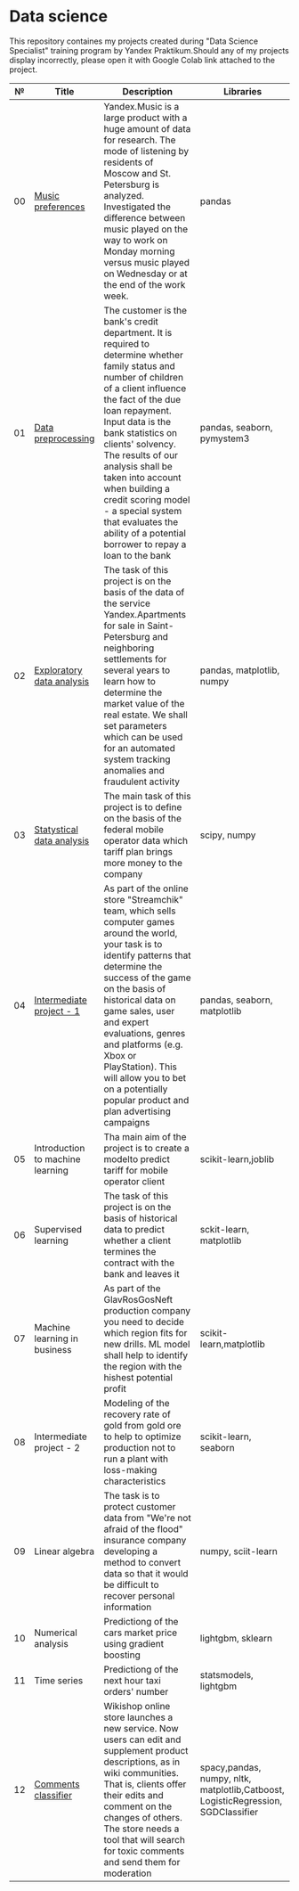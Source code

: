 # Data science

This repository containes my projects created during "Data Science Specialist" training program by Yandex Praktikum.Should any of my projects display incorrectly, please open it with Google Colab link attached to the project. 

|№|Title|Description|Libraries|
|---|-----------|---------------------|----------|
|00|[Music preferences](00_musical_preferences.ipynb)| Yandex.Music is a large product with a huge amount of data for research. The mode of listening by residents of Moscow and St. Petersburg is analyzed. Investigated the difference between music played on the way to work on Monday morning versus music played on Wednesday or at the end of the work week.|pandas|
|01|[Data preprocessing](01_reliability_of_borrowers.ipynb)|The customer is the bank's credit department. It is required to determine whether family status and number of children of a client influence the fact of the due loan repayment. Input data is the bank statistics on clients' solvency. The results of our analysis shall be taken into account when building a credit scoring model - a special system that evaluates the ability of a potential borrower to repay a loan to the bank |pandas, seaborn, pymystem3|
|02|[Exploratory data analysis](02_real_estate_predictions.ipynb)| The task of this project is on the basis of the data of the service Yandex.Apartments for sale in Saint-Petersburg and neighboring settlements for several years to learn how to determine the market value of the real estate. We shall set parameters which can be used for an automated system tracking anomalies and fraudulent activity|pandas, matplotlib, numpy|
|03|[Statystical data analysis](03_tariff_plan_prediction.ipynb)|The main task of this project is to define on the basis of the federal mobile operator data which tariff plan brings more money to the company|scipy, numpy|
|04|[Intermediate project - 1](04_intermediate_project_1.ipynb)|As part of the online store "Streamchik" team, which sells computer games around the world, your task is to identify patterns that determine the success of the game on the basis of historical data on game sales, user and expert evaluations, genres and platforms (e.g. Xbox or PlayStation). This will allow you to bet on a potentially popular product and plan advertising campaigns|pandas, seaborn, matplotlib|
|05|Introduction to machine learning|Tha main aim of the project is to create a modelto predict tariff for mobile operator client|scikit-learn,joblib|
|06|Supervised learning|The task of this project is on the basis of historical data to predict whether a client termines the contract with the bank and leaves it|sckit-learn, matplotlib|
|07|Machine learning in business|As part of the GlavRosGosNeft production company you need to decide which region fits for new drills. ML model shall help to identify the region with the hishest potential profit|scikit-learn,matplotlib|
|08|Intermediate project - 2| Modeling of the recovery rate of gold from gold ore to help to optimize production not to run a plant with loss-making characteristics| scikit-learn, seaborn|
|09|Linear algebra|The task is to protect customer data from "We're not afraid of the flood" insurance company developing a method to convert data so that it would be difficult to recover personal information|numpy, sciit-learn|
|10|Numerical analysis|Predictiong of the cars market price using gradient boosting|lightgbm, sklearn|
|11|Time series|Predictiong of the next hour taxi orders' number|statsmodels, lightgbm|
|12|[Comments classifier](https://colab.research.google.com/github/Basilt69/yp_ds_projects/blob/main/12_toxic_comments_project.ipynb)|Wikishop online store launches a new service. Now users can edit and supplement product descriptions, as in wiki communities. That is, clients offer their edits and comment on the changes of others. The store needs a tool that will search for toxic comments and send them for moderation|spacy,pandas, numpy, nltk, matplotlib,Catboost, LogisticRegression, SGDClassifier|


